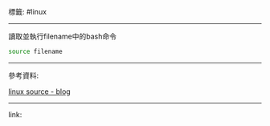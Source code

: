 標籤: #linux 

---

讀取並執行filename中的bash命令

```bash
source filename
```

---

參考資料:

[linux source - blog](http://blog.udn.com/2768717191/26078039)

---

link:

